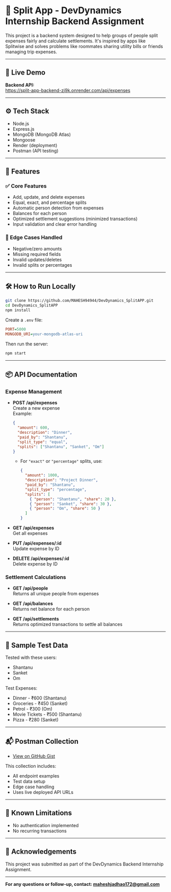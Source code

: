 # 💸 Split App - DevDynamics Internship Backend Assignment

This project is a backend system designed to help groups of people split expenses fairly and calculate settlements. It's inspired by apps like Splitwise and solves problems like roommates sharing utility bills or friends managing trip expenses.

---

## 🚀 Live Demo

**Backend API:**  
https://split-app-backend-zj9k.onrender.com/api/expenses

---

## ⚙️ Tech Stack

- Node.js
- Express.js
- MongoDB (MongoDB Atlas)
- Mongoose
- Render (deployment)
- Postman (API testing)

---

## 📁 Features

### ✅ Core Features
- Add, update, and delete expenses
- Equal, exact, and percentage splits
- Automatic person detection from expenses
- Balances for each person
- Optimized settlement suggestions (minimized transactions)
- Input validation and clear error handling

### 🧪 Edge Cases Handled
- Negative/zero amounts
- Missing required fields
- Invalid updates/deletes
- Invalid splits or percentages

---

## 🛠️ How to Run Locally

```bash
git clone https://github.com/MAHESH94944/DevDynamics_SplitAPP.git
cd DevDynamics_SplitAPP
npm install
```

Create a `.env` file:
```ini
PORT=5000
MONGODB_URI=your-mongodb-atlas-uri
```

Then run the server:
```bash
npm start
```

---

## 📦 API Documentation

### Expense Management

- **POST /api/expenses**  
  Create a new expense  
  Example:
  ```json
  {
    "amount": 600,
    "description": "Dinner",
    "paid_by": "Shantanu",
    "split_type": "equal",
    "splits": ["Shantanu", "Sanket", "Om"]
  }
  ```
  - For `"exact"` or `"percentage"` splits, use:
    ```json
    {
      "amount": 1000,
      "description": "Project Dinner",
      "paid_by": "Shantanu",
      "split_type": "percentage",
      "splits": [
        { "person": "Shantanu", "share": 20 },
        { "person": "Sanket", "share": 30 },
        { "person": "Om", "share": 50 }
      ]
    }
    ```

- **GET /api/expenses**  
  Get all expenses

- **PUT /api/expenses/:id**  
  Update expense by ID

- **DELETE /api/expenses/:id**  
  Delete expense by ID

### Settlement Calculations

- **GET /api/people**  
  Returns all unique people from expenses

- **GET /api/balances**  
  Returns net balance for each person

- **GET /api/settlements**  
  Returns optimized transactions to settle all balances

---

## 🔁 Sample Test Data

Tested with these users:
- Shantanu
- Sanket
- Om

Test Expenses:
- Dinner - ₹600 (Shantanu)
- Groceries - ₹450 (Sanket)
- Petrol - ₹300 (Om)
- Movie Tickets - ₹500 (Shantanu)
- Pizza - ₹280 (Sanket)

---

## 📬 Postman Collection

- [View on GitHub Gist](https://gist.github.com/MAHESH94944/9e994d7bfe482643b8b7b43de1496168)

This collection includes:
- All endpoint examples
- Test data setup
- Edge case handling
- Uses live deployed API URLs

---

## 📌 Known Limitations

- No authentication implemented
- No recurring transactions

---

## 👏 Acknowledgements

This project was submitted as part of the DevDynamics Backend Internship Assignment.

---

**For any questions or follow-up, contact: [maheshjadhao172@gmail.com](mailto:maheshjadhao172@gmail.com)**


